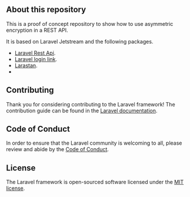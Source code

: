 ## About this repository

This is a proof of concept repository to show how to use asymmetric encryption in a REST API.

It is based on Laravel Jetstream and the following packages.


- [Laravel Rest Api](https://github.com/Lomkit/laravel-rest-api).
- [Laravel login link](https://github.com/spatie/laravel-login-link).
- [Larastan](https://github.com/larastan/larastan).
- 
## Contributing

Thank you for considering contributing to the Laravel framework! The contribution guide can be found in the [Laravel documentation](https://laravel.com/docs/contributions).

## Code of Conduct

In order to ensure that the Laravel community is welcoming to all, please review and abide by the [Code of Conduct](https://laravel.com/docs/contributions#code-of-conduct).

## License

The Laravel framework is open-sourced software licensed under the [MIT license](https://opensource.org/licenses/MIT).
